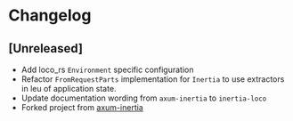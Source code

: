 # Changelog

## [Unreleased]
- Add loco_rs `Environment` specific configuration
- Refactor `FromRequestParts` implementation for `Inertia` to use extractors in leu of
  application state.
- Update documentation wording from `axum-inertia` to `inertia-loco`
- Forked project from [axum-inertia](https://github.com/mjhoy/axum-inertia)
